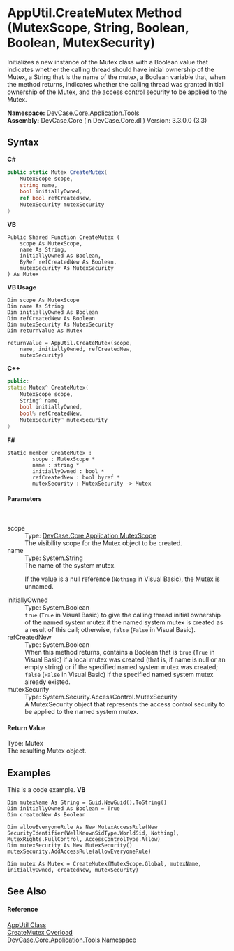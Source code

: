 # AppUtil.CreateMutex Method (MutexScope, String, Boolean, Boolean, MutexSecurity)
 

Initializes a new instance of the Mutex class with a Boolean value that indicates whether the calling thread should have initial ownership of the Mutex, a String that is the name of the mutex, a Boolean variable that, when the method returns, indicates whether the calling thread was granted initial ownership of the Mutex, and the access control security to be applied to the Mutex.

**Namespace:**&nbsp;<a href="N_DevCase_Core_Application_Tools">DevCase.Core.Application.Tools</a><br />**Assembly:**&nbsp;DevCase.Core (in DevCase.Core.dll) Version: 3.3.0.0 (3.3)

## Syntax

**C#**<br />
``` C#
public static Mutex CreateMutex(
	MutexScope scope,
	string name,
	bool initiallyOwned,
	ref bool refCreatedNew,
	MutexSecurity mutexSecurity
)
```

**VB**<br />
``` VB
Public Shared Function CreateMutex ( 
	scope As MutexScope,
	name As String,
	initiallyOwned As Boolean,
	ByRef refCreatedNew As Boolean,
	mutexSecurity As MutexSecurity
) As Mutex
```

**VB Usage**<br />
``` VB Usage
Dim scope As MutexScope
Dim name As String
Dim initiallyOwned As Boolean
Dim refCreatedNew As Boolean
Dim mutexSecurity As MutexSecurity
Dim returnValue As Mutex

returnValue = AppUtil.CreateMutex(scope, 
	name, initiallyOwned, refCreatedNew, 
	mutexSecurity)
```

**C++**<br />
``` C++
public:
static Mutex^ CreateMutex(
	MutexScope scope, 
	String^ name, 
	bool initiallyOwned, 
	bool% refCreatedNew, 
	MutexSecurity^ mutexSecurity
)
```

**F#**<br />
``` F#
static member CreateMutex : 
        scope : MutexScope * 
        name : string * 
        initiallyOwned : bool * 
        refCreatedNew : bool byref * 
        mutexSecurity : MutexSecurity -> Mutex 

```


#### Parameters
&nbsp;<dl><dt>scope</dt><dd>Type: <a href="T_DevCase_Core_Application_MutexScope">DevCase.Core.Application.MutexScope</a><br />The visibility scope for the Mutex object to be created.</dd><dt>name</dt><dd>Type: System.String<br />The name of the system mutex. 

 If the value is a null reference (`Nothing` in Visual Basic), the Mutex is unnamed.</dd><dt>initiallyOwned</dt><dd>Type: System.Boolean<br />`true` (`True` in Visual Basic) to give the calling thread initial ownership of the named system mutex if the named system mutex is created as a result of this call; otherwise, `false` (`False` in Visual Basic).</dd><dt>refCreatedNew</dt><dd>Type: System.Boolean<br />When this method returns, contains a Boolean that is `true` (`True` in Visual Basic) if a local mutex was created (that is, if name is null or an empty string) or if the specified named system mutex was created; `false` (`False` in Visual Basic) if the specified named system mutex already existed.</dd><dt>mutexSecurity</dt><dd>Type: System.Security.AccessControl.MutexSecurity<br />A MutexSecurity object that represents the access control security to be applied to the named system mutex.</dd></dl>

#### Return Value
Type: Mutex<br />The resulting Mutex object.

## Examples
This is a code example. 
**VB**<br />
``` VB
Dim mutexName As String = Guid.NewGuid().ToString()
Dim initiallyOwned As Boolean = True
Dim createdNew As Boolean

Dim allowEveryoneRule As New MutexAccessRule(New SecurityIdentifier(WellKnownSidType.WorldSid, Nothing), MutexRights.FullControl, AccessControlType.Allow)
Dim mutexSecurity As New MutexSecurity()
mutexSecurity.AddAccessRule(allowEveryoneRule)

Dim mutex As Mutex = CreateMutex(MutexScope.Global, mutexName, initiallyOwned, createdNew, mutexSecurity)
```


## See Also


#### Reference
<a href="T_DevCase_Core_Application_Tools_AppUtil">AppUtil Class</a><br /><a href="Overload_DevCase_Core_Application_Tools_AppUtil_CreateMutex">CreateMutex Overload</a><br /><a href="N_DevCase_Core_Application_Tools">DevCase.Core.Application.Tools Namespace</a><br />